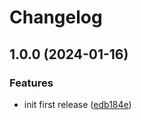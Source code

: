 # Changelog

## 1.0.0 (2024-01-16)


### Features

* init first release ([edb184e](https://github.com/metailurini/tesseract/commit/edb184e14bf67e2031fe72e2aa4decd681e6ba18))
